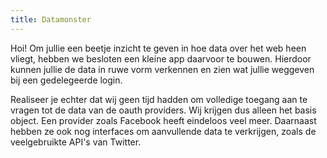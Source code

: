 ```yaml
---
title: Datamonster
---
```


Hoi! Om jullie een beetje inzicht te geven in hoe data over het web heen vliegt, hebben we besloten een kleine app daarvoor te bouwen. Hierdoor kunnen jullie de data in ruwe vorm verkennen en zien wat jullie weggeven bij een gedelegeerde login.

Realiseer je echter dat wij geen tijd hadden om volledige toegang aan te vragen tot de data van de oauth providers. Wij krijgen dus alleen het basis object. Een provider zoals Facebook heeft eindeloos veel meer. Daarnaast hebben ze ook nog interfaces om aanvullende data te verkrijgen, zoals de veelgebruikte API's van Twitter.
